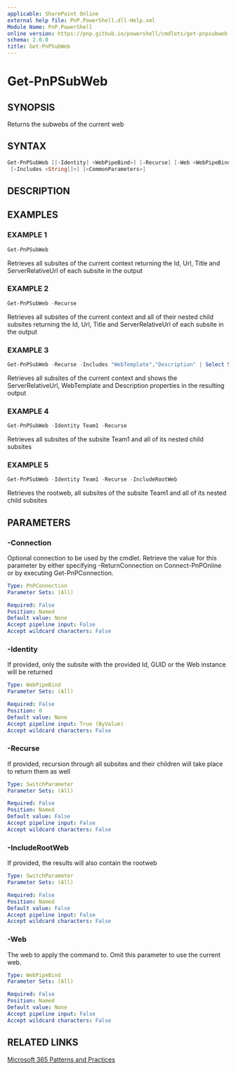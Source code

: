 ```yaml
---
applicable: SharePoint Online
external help file: PnP.PowerShell.dll-Help.xml
Module Name: PnP.PowerShell
online version: https://pnp.github.io/powershell/cmdlets/get-pnpsubweb
schema: 2.0.0
title: Get-PnPSubWeb
---
```


# Get-PnPSubWeb

## SYNOPSIS
Returns the subwebs of the current web

## SYNTAX

```powershell
Get-PnPSubWeb [[-Identity] <WebPipeBind>] [-Recurse] [-Web <WebPipeBind>] [-Connection <PnPConnection>]
 [-Includes <String[]>] [<CommonParameters>]
```

## DESCRIPTION

## EXAMPLES

### EXAMPLE 1
```powershell
Get-PnPSubWeb
```

Retrieves all subsites of the current context returning the Id, Url, Title and ServerRelativeUrl of each subsite in the output

### EXAMPLE 2
```powershell
Get-PnPSubWeb -Recurse
```

Retrieves all subsites of the current context and all of their nested child subsites returning the Id, Url, Title and ServerRelativeUrl of each subsite in the output

### EXAMPLE 3
```powershell
Get-PnPSubWeb -Recurse -Includes "WebTemplate","Description" | Select ServerRelativeUrl, WebTemplate, Description
```

Retrieves all subsites of the current context and shows the ServerRelativeUrl, WebTemplate and Description properties in the resulting output

### EXAMPLE 4
```powershell
Get-PnPSubWeb -Identity Team1 -Recurse
```

Retrieves all subsites of the subsite Team1 and all of its nested child subsites

### EXAMPLE 5
```powershell
Get-PnPSubWeb -Identity Team1 -Recurse -IncludeRootWeb
```

Retrieves the rootweb, all subsites of the subsite Team1 and all of its nested child subsites

## PARAMETERS

### -Connection
Optional connection to be used by the cmdlet. Retrieve the value for this parameter by either specifying -ReturnConnection on Connect-PnPOnline or by executing Get-PnPConnection.

```yaml
Type: PnPConnection
Parameter Sets: (All)

Required: False
Position: Named
Default value: None
Accept pipeline input: False
Accept wildcard characters: False
```

### -Identity
If provided, only the subsite with the provided Id, GUID or the Web instance will be returned

```yaml
Type: WebPipeBind
Parameter Sets: (All)

Required: False
Position: 0
Default value: None
Accept pipeline input: True (ByValue)
Accept wildcard characters: False
```

### -Recurse
If provided, recursion through all subsites and their children will take place to return them as well

```yaml
Type: SwitchParameter
Parameter Sets: (All)

Required: False
Position: Named
Default value: False
Accept pipeline input: False
Accept wildcard characters: False
```

### -IncludeRootWeb
If provided, the results will also contain the rootweb

```yaml
Type: SwitchParameter
Parameter Sets: (All)

Required: False
Position: Named
Default value: False
Accept pipeline input: False
Accept wildcard characters: False
```

### -Web
The web to apply the command to. Omit this parameter to use the current web.

```yaml
Type: WebPipeBind
Parameter Sets: (All)

Required: False
Position: Named
Default value: None
Accept pipeline input: False
Accept wildcard characters: False
```

## RELATED LINKS

[Microsoft 365 Patterns and Practices](https://aka.ms/m365pnp)